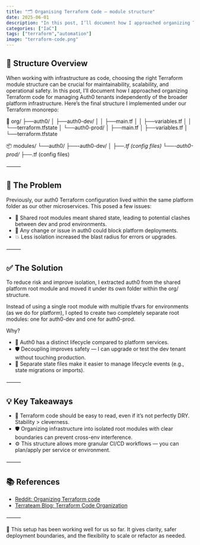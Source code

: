 ```yaml
---
title: "🗂️ Organising Terraform Code – module structure"
date: 2025-06-01
description: "In this post, I’ll document how I approached organizing Terraform code for managing Auth0 tenants independently of the broader platform infrastructure."
categories: ["IaC"]
tags: ["terraform","automation"]
image: "terraform-code.png"
---
```


## 📁 Structure Overview

When working with infrastructure as code, choosing the right Terraform module structure can be crucial for maintainability, scalability, and operational safety. In this post, I’ll document how I approached organizing Terraform code for managing Auth0 tenants independently of the broader platform infrastructure.
Here’s the final structure I implemented under our Terraform monorepo:

📁 org/
├──auth0/
│   ├──auth0-dev/
│   │   ├──main.tf
│   │   ├──variables.tf
│   │   └──terraform.tfstate
│   └──auth0-prod/
│       ├──main.tf
│       ├──variables.tf
│       └──terraform.tfstate

📦 modules/
└──auth0/
├──-auth0-dev/
│   ├──*.tf (config files)
└──-auth0-prod/
    ├──*.tf (config files)

⸻

## 🎯 The Problem

Previously, our auth0 Terraform configuration lived within the same platform folder as our other microservices. This posed a few issues:

- 🔄 Shared root modules meant shared state, leading to potential clashes between dev and prod environments.
- 🚫 Any change or issue in auth0 could block platform deployments.
- 💥 Less isolation increased the blast radius for errors or upgrades.

⸻

## ✅ The Solution

To reduce risk and improve isolation, I extracted auth0 from the shared platform root module and moved it under its own folder within the org/ structure.

Instead of using a single root module with multiple tfvars for environments (as we do for platform), I opted to create two completely separate root modules: one for auth0-dev and one for auth0-prod.

Why?

- 🔄 Auth0 has a distinct lifecycle compared to platform services.
- 🛡️ Decoupling improves safety — I can upgrade or test the dev tenant without touching production.
- 📂 Separate state files make it easier to manage lifecycle events (e.g., state migrations or imports).

⸻

## 💡 Key Takeaways

- 📝 Terraform code should be easy to read, even if it’s not perfectly DRY. Stability > cleverness.
- 🛡️ Organizing infrastructure into isolated root modules with clear boundaries can prevent cross-env interference.
- ⚙️ This structure allows more granular CI/CD workflows — you can plan/apply per service or environment.

⸻

## 📚 References

- [Reddit: Organizing Terraform code](https://www.reddit.com/r/Terraform/comments/1i1u9yn/organizing_terraform_code/)
- [Terrateam Blog: Terraform Code Organization](https://terrateam.io/blog/terraform-code-organization/)

⸻

🚀 This setup has been working well for us so far. It gives clarity, safer deployment boundaries, and the flexibility to scale or refactor as needed.